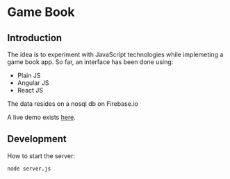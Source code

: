 # Game Book

## Introduction

The idea is to experiment with JavaScript technologies while implemeting a game book app. So far, an interface has been done using:

* Plain JS
* Angular JS
* React JS

The data resides on a nosql db on Firebase.io

A live demo exists [here](http://game-book-js.herokuapp.com/).


## Development

How to start the server:

```
node server.js
```
